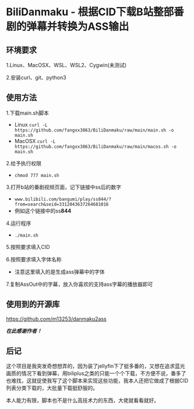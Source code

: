 # BiliDanmaku - 根据CID下载B站整部番剧的弹幕并转换为ASS输出
## 环境要求
1.Linux、MacOSX、WSL、WSL2、Cygwin(未测试)

2.安装curl、git、python3
## 使用方法
1.下载main.sh脚本
  - Linux ```curl -L https://github.com/fangxx3863/BiliDanmaku/raw/main/main.sh -o main.sh```
  - MacOSX ```curl -L https://github.com/fangxx3863/BiliDanmaku/raw/main/macos.sh -o main.sh```
  
2.给予执行权限
  - ```chmod 777 main.sh```
  
3.打开b站的番剧视频页面，记下链接中ss后的数字
  - ```www.bilibili.com/bangumi/play/ss844/?from=search&seid=3312043637264681016```
  - 例如这个链接中的ss**844** 

4.运行程序
  - ```./main.sh```
  
5.按照要求填入CID

6.按照要求填入字体名称
  - 注意这里填入的是生成ass弹幕中的字体

7.复制AssOut中的字幕，放入你喜欢的支持ass字幕的播放器即可

## 使用到的开源库
https://github.com/m13253/danmaku2ass

***在此感谢作者！***

## 后记
这个项目是我突发奇想想弄的，因为装了jellyfin下了挺多番的，又想在追求蓝光画质的情况下看到弹幕，用biliplus之类的只能一个个下载，不方便不说，番多了也难找，这就促使我写了这个脚本来实现这些功能，我本人还把它做成了根据CID列表分类下载的，大批量下载挺舒服的。

本人能力有限，脚本也不是什么高技术力的东西，大佬就看看就好。

